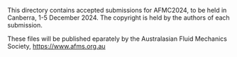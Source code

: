 This directory contains accepted submissions for AFMC2024, to be held in Canberra, 1-5 December 2024.
The copyright is held by the authors of each submission. 

These files will be published eparately by the Australasian Fluid Mechanics Society, https://www.afms.org.au


